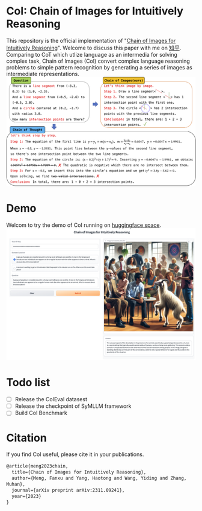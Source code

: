 # CoI: Chain of Images for Intuitively Reasoning
This repository is the official implementation of "[Chain of Images for Intuitively Reasoning](https://arxiv.org/pdf/2311.09241.pdf)". Welcome to discuss this paper with me on [知乎](https://www.zhihu.com/people/meng-fan-xu-4/posts).
Comparing to CoT which utlize language as an intermedia for solving complex task, Chain of Images (CoI) convert complex language reasoning problems to simple pattern recognition by generating a series of images as intermediate representations.
![CoT v.s. CoI](coi_cot.png)
# Demo
Welcom to try the demo of CoI running on [huggingface space](https://huggingface.co/spaces/fxmeng/Chain-of-Image).
![DALL-E 3](demo.jpg)

# Todo list
- [ ] Release the CoIEval datasest
- [ ] Release the checkpoint of SyMLLM framework
- [ ] Build CoI Benchmark

# Citation
If you find CoI useful, please cite it in your publications.
```
@article{meng2023chain,
  title={Chain of Images for Intuitively Reasoning},
  author={Meng, Fanxu and Yang, Haotong and Wang, Yiding and Zhang, Muhan},
  journal={arXiv preprint arXiv:2311.09241},
  year={2023}
}
```
